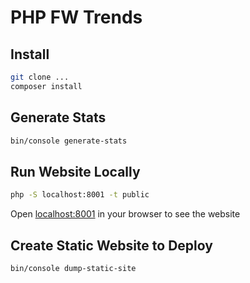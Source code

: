 # PHP FW Trends

## Install

```bash
git clone ...
composer install
```

## Generate Stats

```bash
bin/console generate-stats
```

## Run Website Locally

```bash
php -S localhost:8001 -t public 
```

Open [localhost:8001](http://localhost:8001) in your browser to see the website

## Create Static Website to Deploy

```bash
bin/console dump-static-site 
```
